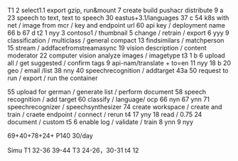 T1
2 select1.1 export gzip, run&mount
7 create build pushacr distribute
9 a
23 speech to text, text to speech
30 eastus+3.1/languages
37 c
54 k8s with net / image from mcr / key and endpoint url
60 api key / deployment name
66 b 67 d
t2 
1 nyy
3 contoso1 / thumbnail
5 change / retrain / export
6 yyy
9 classification / multiclass / general compact
13 findsimilars / matchperson
15 stream / addfacefromstreamasync
19 vision description / content moderator
22 computer vision analyze images / imagetype
t3
1 b
6 upload all / get suggested / confirm tags
9 api-nam/translate + to=en
11 nyy
18 b
20 geo / email /list
38 nny
40 speechrecognition / addtarget
43a
50 request to run / export / run the container

55 upload for german / generate list / perform document
58 speech recognition / add target
60 classify / language/ ocp
66 nyn
67 ynn
71 speechrecognizer / speechsynthesizer
74 create workspace / create and train / craete endpoint / connect / rerun
t4
17 yny
18 read / 0.75
24 document / custom
t5
6 enable log / validate / train
8 ynn
9 nyy

69+40+78+24+
P140
30/day


Simu 
T1 32-36 39-44
T3 24-26，30-31
t4 12

